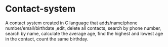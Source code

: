 # Contact-system

A contact system created in C language that adds/name/phone number/email/birthdate ,edit, delete all contacts, search by phone number, search by name, calculate the average age, find the highest and lowest age in the contact, count the same birthday.
